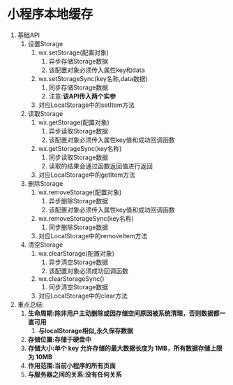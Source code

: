 # 小程序本地缓存

1. 基础API
   1. 设置Storage
      1. wx.setStorage(配置对象)
         1. 异步存储Storage数据
         2. 该配置对象必须传入属性key和data
      2. wx.setStorageSync(key名称,data数据)
         1. 同步存储Storage数据
         2. 注意:**该API传入两个实参**
      3. 对应LocalStorage中的setItem方法
   2. 读取Storage
      1. wx.getStorage(配置对象)
         1. 异步读取Storage数据
         2. 该配置对象必须传入属性key值和成功回调函数
      2. wx.getStorageSync(key名称)
         1. 同步读取Storage数据
         2. 读取的结果会通过函数返回值进行返回
      3. 对应LocalStorage中的getItem方法
   3. 删除Storage
      1. wx.removeStorage(配置对象)
         1. 异步删除Storage数据
         2. 该配置对象必须传入属性key值和成功回调函数
      2. wx.removeStorageSync(key名称)
         1. 同步删除Storage数据
      3. 对应LocalStorage中的removeItem方法
   4. 清空Storage
      1. wx.clearStorage(配置对象)
         1. 异步清空Storage数据
         2. 该配置对象必须成功回调函数
      2. wx.clearStorageSync()
         1. 同步清空Storage数据
      3. 对应LocalStorage中的clear方法
2. 重点总结:
   1. **生命周期:除非用户主动删除或因存储空间原因被系统清理，否则数据都一直可用**
      1. **与localStorage相似,永久保存数据**
   2. **存储位置:存储于硬盘中**
   3. **存储大小:单个 key 允许存储的最大数据长度为 1MB，所有数据存储上限为 10MB**
   4. **作用范围:当前小程序的所有页面**
   5. **与服务器之间的关系:没有任何关系**